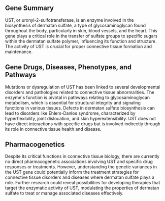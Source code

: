 ## Gene Summary
UST, or uronyl-2-sulfotransferase, is an enzyme involved in the biosynthesis of dermatan sulfate, a type of glycosaminoglycan found throughout the body, particularly in skin, blood vessels, and the heart. This gene plays a critical role in the transfer of sulfate groups to specific sugars within the dermatan sulfate polymer, influencing its function and structure. The activity of UST is crucial for proper connective tissue formation and maintenance.

## Gene Drugs, Diseases, Phenotypes, and Pathways
Mutations or dysregulation of UST has been linked to several developmental disorders and pathologies related to connective tissue abnormalities. The enzyme's function is pivotal in pathways relating to glycosaminoglycan metabolism, which is essential for structural integrity and signaling functions in various tissues. Defects in dermatan sulfate biosynthesis can lead to disorders like Ehlers-Danlos syndrome, characterized by hyperflexibility, joint dislocation, and skin hyperextensibility. UST does not have direct interactions with specific drugs but is involved indirectly through its role in connective tissue health and disease.

## Pharmacogenetics
Despite its critical functions in connective tissue biology, there are currently no direct pharmacogenetic associations involving UST and specific drug responses or treatments. However, understanding the genetic variances in the UST gene could potentially inform the treatment strategies for connective tissue disorders and diseases where dermatan sulfate plays a role. Further research could reveal possibilities for developing therapies that target the enzymatic activity of UST, modulating the properties of dermatan sulfate to treat or manage associated diseases effectively.